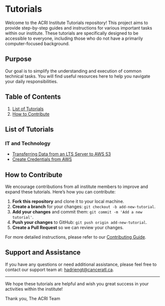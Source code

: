 # Tutorials

Welcome to the ACRI Institute Tutorials repository! This project aims to provide step-by-step guides and instructions for various important tasks within our institute. These tutorials are specifically designed to be accessible to everyone, including those who do not have a primarily computer-focused background.

## Purpose

Our goal is to simplify the understanding and execution of common technical tasks. You will find useful resources here to help you navigate your daily responsibilities.

## Table of Contents

1. [List of Tutorials](#list-of-tutorials)
2. [How to Contribute](#how-to-contribute)


## List of Tutorials

### IT and Technology

- [Transferring Data from an LTS Server to AWS S3](./Transfert_data_LTS_to_AWS_s3.md)
- [Create Credentials from AWS](./get_aws_credentials.md)


## How to Contribute

We encourage contributions from all institute members to improve and expand these tutorials. Here’s how you can contribute:

1. **Fork this repository** and clone it to your local machine.
2. **Create a branch** for your changes: `git checkout -b add-new-tutorial`.
3. **Add your changes** and commit them: `git commit -m 'Add a new tutorial'`.
4. **Push your changes** to GitHub: `git push origin add-new-tutorial`.
5. **Create a Pull Request** so we can review your changes.

For more detailed instructions, please refer to our [Contributing Guide](./CONTRIBUTING.md).

## Support and Assistance

If you have any questions or need additional assistance, please feel free to contact our support team at: [hadriengt@canceratl.ca](mailto:hadriengt@canceratl.ca).

---

We hope these tutorials are helpful and wish you great success in your activities within the institute!

Thank you,
The ACRI Team
